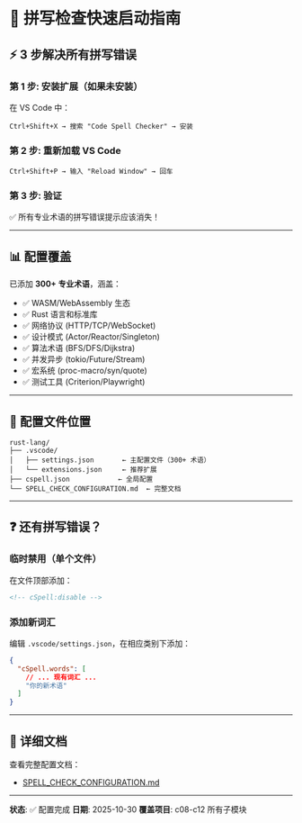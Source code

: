 # 🚀 拼写检查快速启动指南

## ⚡ 3 步解决所有拼写错误

### 第 1 步: 安装扩展（如果未安装）

在 VS Code 中：

```text
Ctrl+Shift+X → 搜索 "Code Spell Checker" → 安装
```

### 第 2 步: 重新加载 VS Code

```text
Ctrl+Shift+P → 输入 "Reload Window" → 回车
```

### 第 3 步: 验证

✅ 所有专业术语的拼写错误提示应该消失！

---

## 📊 配置覆盖

已添加 **300+ 专业术语**，涵盖：

- ✅ WASM/WebAssembly 生态
- ✅ Rust 语言和标准库
- ✅ 网络协议 (HTTP/TCP/WebSocket)
- ✅ 设计模式 (Actor/Reactor/Singleton)
- ✅ 算法术语 (BFS/DFS/Dijkstra)
- ✅ 并发异步 (tokio/Future/Stream)
- ✅ 宏系统 (proc-macro/syn/quote)
- ✅ 测试工具 (Criterion/Playwright)

---

## 🔧 配置文件位置

```text
rust-lang/
├── .vscode/
│   ├── settings.json       ← 主配置文件（300+ 术语）
│   └── extensions.json     ← 推荐扩展
├── cspell.json            ← 全局配置
└── SPELL_CHECK_CONFIGURATION.md  ← 完整文档
```

---

## ❓ 还有拼写错误？

### 临时禁用（单个文件）

在文件顶部添加：

```markdown
<!-- cSpell:disable -->
```

### 添加新词汇

编辑 `.vscode/settings.json`，在相应类别下添加：

```json
{
  "cSpell.words": [
    // ... 现有词汇 ...
    "你的新术语"
  ]
}
```

---

## 📖 详细文档

查看完整配置文档：

- [SPELL_CHECK_CONFIGURATION.md](./SPELL_CHECK_CONFIGURATION.md)

---

**状态**: ✅ 配置完成
**日期**: 2025-10-30
**覆盖项目**: c08-c12 所有子模块
